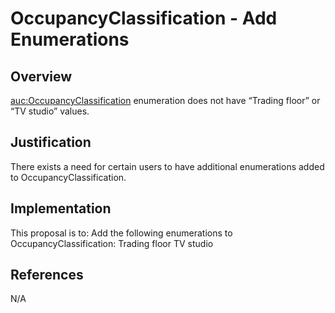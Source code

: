 # OccupancyClassification - Add Enumerations

## Overview

<auc:OccupancyClassification> enumeration does not have “Trading floor” or “TV studio” values.

## Justification

There exists a need for certain users to have additional enumerations added to OccupancyClassification.

## Implementation

This proposal is to:
Add the following enumerations to OccupancyClassification:
Trading floor
TV studio

## References

N/A
